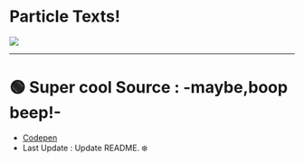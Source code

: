 # Particle Texts!

<img src="https://alfred.is-inside.me/t5NfC2Ef.png">

<hr></hr>

# :green_circle: Super cool Source : -maybe,boop beep!-
- <a href="https://codepen.io/Gthibaud/pen/pyeNKj">Codepen</a>
- Last Update : Update README. :snowflake:

